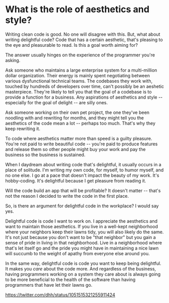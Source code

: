 # What is the role of aesthetics and style?

Writing clean code is good. No one will disagree with this. But, what about writing delightful code? Code that has a certain aesthetic, that's pleasing to the eye and pleasurable to read. Is this a goal worth aiming for?

The answer usually hinges on the experience of the programmer you're asking. 

Ask someone who maintains a large enterprise system for a multi-million dollar organization. Their energy is mainly spent negotiating between various dysfunctional technical teams.  The codebases they work with, touched by hundreds of developers over time, can't possibly be an aeshetic masterpiece. They're likely to tell you that the goal of a codebase is to provide a function for a business. Any aspirations of aesthetics and style -- especially for the goal of delight -- are silly ones.

Ask someone working on their own pet project, the one they've been noodling with and rewriting for months, and they might tell you the aesthetics of the code mean a lot -- perhaps too much. That's why they keep rewriting it.

To code where aesthetics matter more than speed is a guilty pleasure. You're not paid to write beautiful code -- you're paid to produce features and release them so other people might buy your work and pay the business so the business is sustained.

When I daydream about writing code that's delightful, it usually occurs in a place of solitude. I'm writing my own code, for myself, to humor myself, and no one else. I go at a pace that doesn't impact the beauty of my work. It's hobby-coding. It's delightful because I get pleasure from reading it. 

Will the code build an app that will be profitable? It doesn't matter -- that's not the reason I decided to write the code in the first place.

So, is there an argument for delightful code in the workplace? I would say yes.

Delightful code is code I want to work on. I appreciate the aesthetics and want to maintain those aesthetics. If you live in a well-kept neighborhood where your neighbors keep their lawns tidy, you will also likely do the same. It's not just because you don't want to be "that neighbor" but you gain a sense of pride in living in that neighborhood. Live in a neighborhood where that's let itself go and the pride you might have in maintaining a nice lawn will succumb to the weight of apathy from everyone else around you.

In the same way, delightful code is code you want to keep being delightful. It makes you *care* about the code more. And regardless of the business, having programmers working on a system they care about is always going to be more beneficial to the health of the software than having programmers that have let their lawns go.

https://twitter.com/dhh/status/1051515321255911424
